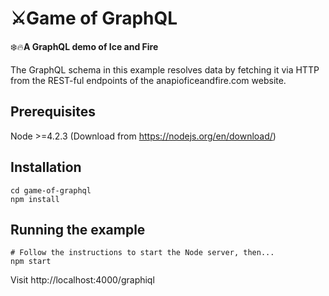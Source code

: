 # ⚔️Game of GraphQL
❄️🔥**A GraphQL demo of Ice and Fire**

The GraphQL schema in this example resolves data by fetching it via HTTP from the REST-ful endpoints of the anapioficeandfire.com website.

## Prerequisites
Node >=4.2.3 (Download from https://nodejs.org/en/download/)

## Installation

    cd game-of-graphql
    npm install

## Running the example

    # Follow the instructions to start the Node server, then...
    npm start

Visit http://localhost:4000/graphiql
